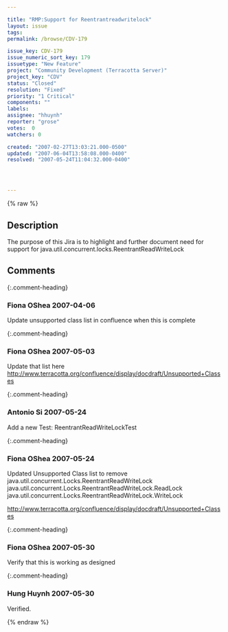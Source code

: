 ```yaml
---

title: "RMP:Support for Reentrantreadwritelock"
layout: issue
tags: 
permalink: /browse/CDV-179

issue_key: CDV-179
issue_numeric_sort_key: 179
issuetype: "New Feature"
project: "Community Development (Terracotta Server)"
project_key: "CDV"
status: "Closed"
resolution: "Fixed"
priority: "1 Critical"
components: ""
labels: 
assignee: "hhuynh"
reporter: "grose"
votes:  0
watchers: 0

created: "2007-02-27T13:03:21.000-0500"
updated: "2007-06-04T13:58:08.000-0400"
resolved: "2007-05-24T11:04:32.000-0400"




---
```


{% raw %}

## Description

<div markdown="1" class="description">

The purpose of this Jira is to highlight and further document need for support for java.util.concurrent.locks.ReentrantReadWriteLock 

</div>

## Comments


{:.comment-heading}
### **Fiona OShea** <span class="date">2007-04-06</span>

<div markdown="1" class="comment">

Update unsupported class list in confluence when this is complete

</div>


{:.comment-heading}
### **Fiona OShea** <span class="date">2007-05-03</span>

<div markdown="1" class="comment">

Update that list here http://www.terracotta.org/confluence/display/docdraft/Unsupported+Classes

</div>


{:.comment-heading}
### **Antonio Si** <span class="date">2007-05-24</span>

<div markdown="1" class="comment">

Add a new Test: ReentrantReadWriteLockTest

</div>


{:.comment-heading}
### **Fiona OShea** <span class="date">2007-05-24</span>

<div markdown="1" class="comment">

Updated Unsupported Class list to remove 
java.util.concurrent.Locks.ReentrantReadWriteLock
java.util.concurrent.Locks.ReentrantReadWriteLock.ReadLock
java.util.concurrent.Locks.ReentrantReadWriteLock.WriteLock

http://www.terracotta.org/confluence/display/docdraft/Unsupported+Classes

</div>


{:.comment-heading}
### **Fiona OShea** <span class="date">2007-05-30</span>

<div markdown="1" class="comment">

Verify that this is working as designed

</div>


{:.comment-heading}
### **Hung Huynh** <span class="date">2007-05-30</span>

<div markdown="1" class="comment">

Verified.

</div>



{% endraw %}
